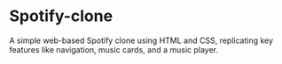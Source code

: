 # Spotify-clone
A simple web-based Spotify clone using HTML and CSS, replicating key features like navigation, music cards, and a music player.
